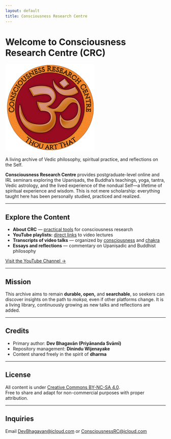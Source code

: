 ```yaml
---
layout: default
title: Consciousness Research Centre
---
```


# Welcome to Consciousness Research Centre (CRC)

![CRC Logo](art/CRCLogoSmall.png)

A living archive of Vedic philosophy, spiritual practice, and reflections on the Self.

**Consciousness Research Centre** provides postgraduate-level online and IRL seminars exploring the Upaniṣads, the Buddha’s teachings, yoga, tantra, Vedic astrology, and the lived experience of the nondual Self—a lifetime of spiritual experience and wisdom. This is not mere scholarship: everything taught here has been personally studied, practiced and realized.

---

## Explore the Content

- **About CRC** — [practical tools](About.md) for consciousness research
- **YouTube playlists:** [direct links](Videos.md) to video lectures
- **Transcripts of video talks** — organized by [consciousness](Videos.md) and [chakra](Videos.md)  
- **Essays and reflections** — commentary on Upaniṣadic and Buddhist philosophy  

[Visit the YouTube Channel →](https://www.youtube.com/@ConsciousnessResearch)

---

## Mission

This archive aims to remain **durable, open,** and **searchable**, so seekers can discover insights on the path to *mokṣa,* even if other platforms change. It is a living library, continuously growing as new talks and reflections are added.

---

## Credits

- Primary author: **Dev Bhagavān (Priyānanda Svāmī)**  
- Repository management: **Dinindu Wijenayake**  
- Content shared freely in the spirit of **dharma**

---

## License

All content is under [Creative Commons BY-NC-SA 4.0](https://creativecommons.org/licenses/by-nc-sa/4.0/).  
Free to share and adapt for non-commercial purposes with proper attribution.

---

## Inquiries

Email DevBhagavan@icloud.com or ConsciousnessRC@icloud.com
